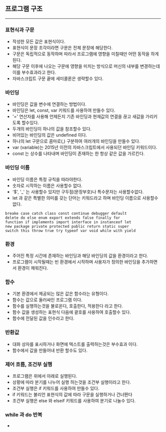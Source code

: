
## 프로그램 구조

--------------------------------

### 표현식과 구문

* 작성한 모든 값은 표현식이다.
* 표현식이 문장 조각이라면 구문은 전체 문장에 해당한다.
* 구문은 독립적으로 동작하며 따라서 프로그램에 영향을 미칠때만 어떤 동작을 하게 된다.
* 해당 구문 이후에 나오는 구문에 영향을 미치는 방식으로 머신의 내부를 변경하는데 이를 부수효과라고 한다.
* 자바스크립트 구문 끝에 세미콜론은 생략할수 있다.

### 바인딩

* 바인딩은 값을 변수에 연결하는 방법이다.
* 바인딩은 let, const, var 키워드를 사용하여 만들수 있다.
* '=' 연산자를 사용해 언제든지 기존 바인딩과 현재값의 연결을 끊고 새값을 가리키도록 할수있다.
* 두개의 바인딩이 하나의 값을 참조할수 있다.
* 비어있는 바인딩의 값은 undefined 이다.
* 하나의 let 구문으로 콤마로(,) 구분하여 여러개의 바인딩을 만들수 있다.
* var (variable)는 2015년 이전의 자바스크립트에서 사용되던 바인딩 키워드이다.
* const 는 상수를 나타내며 바인딩이 존재하는 한 항상 같은 값을 가르킨다.

### 바인딩 이름

* 바인딩 이름은 특정 규칙을 따라야한다.
* 숫자로 시작하는 이름은 사용할수 없다.
* '$', '_' 는 사용할수 있지만 구두점(문장부호)나 특수문자는 사용할수없다.
* let 과 같은 특별한 의미를 갖는 단어는 키워드라고 하며 바인딩 이름으로 사용할수 없다.
```
breake case catch class const continue debugger default 
delete do else enum export extends false finally for 
function if implements import interface in instanceof let 
new package private protected public return static super 
switch this throw true try typeof var void while with yield
```

### 환경

* 주어진 특정 시간에 존재하는 바인딩과 해당 바인딩의 값을 환경이라고 한다.
* 프로그램이 시작될때는 빈 환경에서 시작하며 사용자가 정의한 바인딩을 추가하면서 환경이 채워진다.

### 함수

* 기본 환경에서 제공되는 많은 값은 함수라는 유형이다.
* 함수는 값으로 둘러싸인 프로그램 이다.
* 함수를 실행하는것을 불로온다, 호출한다, 적용한다 라고 한다.
* 함수 값을 생성하는 표현식 다음에 괄호를 사용하여 호출할수 있다.
* 함수에 전달된 값을 인수라고 한다.

### 반환값

* 대화 상자를 표시하거나 화면에 텍스트를 출력하는것은 부수효과 이다.
* 함수에서 값을 만들어내 반환 할수도 있다.

### 제어 흐름, 조건부 실행

* 프로그램은 위에서 아래로 실행된다.
* 상황에 따라 분기를 나누어 실행 하는것을 조건부 실행이라고 한다.
* 조건부 실행은 if 키워드를 사용하여 만들수 있다.
* if 키워드는 불리언 표현식의 값에 따라 구문을 실행하거나 건너뛴다
* 조건부 실행은 else 와 elseif 키워드를 사용하여 분기로 나눌수 있다.

### while 과 do 반복

* 
